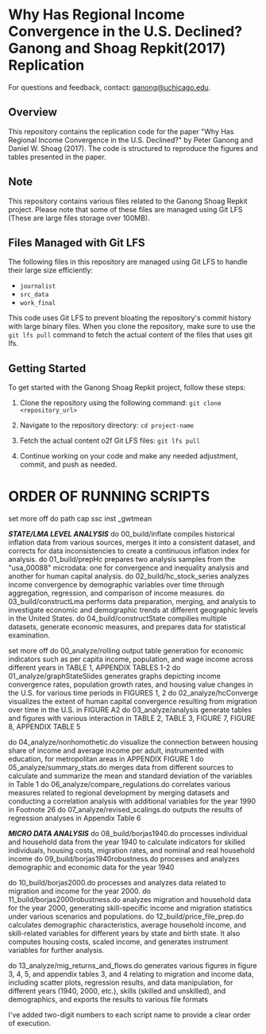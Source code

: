 # Why Has Regional Income Convergence in the U.S. Declined? Ganong and Shoag Repkit(2017) Replication

For questions and feedback, contact: ganong@uchicago.edu.

## Overview

This repository contains the replication code for the paper "Why Has Regional Income Convergence in the U.S. Declined?" by Peter Ganong and Daniel W. Shoag (2017). The code is structured to reproduce the figures and tables presented in the paper.

## Note
This repository contains various files related to the Ganong Shoag Repkit project. Please note that some of these files are managed using Git LFS (These are large files storage over 100MB).

## Files Managed with Git LFS

The following files in this repository are managed using Git LFS to handle their large size efficiently:

- `journalist`
- `src_data`
- `work_final`

This code uses Git LFS to prevent bloating the repository's commit history with large binary files. When you clone the repository, make sure to use the `git lfs pull` command to fetch the actual content of the files that uses git lfs.

## Getting Started

To get started with the Ganong Shoag Repkit project, follow these steps:

1. Clone the repository using the following command:
`git clone <repository_url>`

2. Navigate to the repository directory:
`cd project-name`

3. Fetch the actual content o2f Git LFS files:
`git lfs pull`

4. Continue working on your code and make any needed adjustment, commit, and push as needed.

# ORDER OF RUNNING SCRIPTS

set more off
do path
cap ssc inst _gwtmean

***STATE/LMA LEVEL ANALYSIS***
do 00_build/inflate compiles historical inflation data from various sources, merges it into a consistent dataset, and corrects for data inconsistencies to create a continuous inflation index for analysis.
do 01_build/prepHc prepares two analysis samples from the "usa_00088" microdata: one for convergence and inequality analysis and another for human capital analysis.
do 02_build/hc_stock_series analyzes income convergence by demographic variables over time through aggregation, regression, and comparison of income measures.
do 03_build/constructLma performs data preparation, merging, and analysis to investigate economic and demographic trends at different geographic levels in the United States.
do 04_build/constructState compilies multiple datasets, generate economic measures, and prepares data for statistical examination.

set more off
do 00_analyze/rolling output table generation for economic indicators such as per capita income, population, and wage income across different years in TABLE 1, APPENDIX TABLES 1-2
do 01_analyze/graphStateSlides generates graphs depicting income convergence rates, population growth rates, and housing value changes in the U.S. for various time periods in FIGURES 1, 2
do 02_analyze/hcConverge visualizes the extent of human capital convergence resulting from migration over time in the U.S. in FIGURE A2
do 03_analyze/analysis generate tables and figures with various interaction in TABLE 2, TABLE 3, FIGURE 7, FIGURE 8, APPENDIX TABLE 5

do 04_analyze/nonhomothetic.do visualize the connection between housing share of income and average income per adult, instrumented with education, for metropolitan areas in APPENDIX FIGURE 1 
do 05_analyze/summary_stats.do merges data from different sources to calculate and summarize the mean and standard deviation of the variables in Table 1
do 06_analyze/compare_regulations.do correlates various measures related to regional development by merging datasets and conducting a correlation analysis with additional variables for the year 1990 in Footnote 26
do 07_analyze/revised_scalings.do outputs the results of regression analyses in Appendix Table 6

***MICRO DATA ANALYSIS***
do 08_build/borjas1940.do processes individual and household data from the year 1940 to calculate indicators for skilled individuals, housing costs, migration rates, and nominal and real household income
do 09_build/borjas1940robustness.do processes and analyzes demographic and economic data for the year 1940

do 10_build/borjas2000.do processes and analyzes data related to migration and income for the year 2000.
do 11_build/borjas2000robustness.do analyzes migration and household data for the year 2000, generating skill-specific income and migration statistics under various scenarios and populations.
do 12_build/price_file_prep.do calculates demographic characteristics, average household income, and skill-related variables for different years  by state and birth state. It also computes housing costs, scaled income, and generates instrument variables for further analysis.

do 13_analyze/mig_returns_and_flows.do generates various figures in figure 3, 4, 5, and appendix tables 3, and 4 relating to migration and income data, including scatter plots, regression results, and data manipulation, for different years (1940, 2000, etc.), skills (skilled and unskilled), and demographics, and exports the results to various file formats

I've added two-digit numbers to each script name to provide a clear order of execution.
